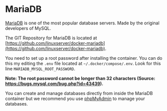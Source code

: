 # MariaDB

[MariaDB](https://mariadb.org/) is one of the most popular database servers. Made by the original developers of MySQL.

The GIT Repository for MariaDB is located at [https://github.com/linuxserver/docker-mariadb](https://github.com/linuxserver/docker-mariadb).

You need to set up a root password after installing the container. You can do this my editing the `.env` file located at `~/.docker/compose/.env`. Look for this line `MARIADB_MYSQL_ROOT_PASSWORD`.

**Note: The root password cannot be longer than 32 characters (Source: https://bugs.mysql.com/bug.php?id=43439).**

You can create and manage databases directly from inside the MariaDB container but we recommend you use [phpMyAdmin](https://dockstarter.com/apps/phpmyadmin) to manage your databases. 
